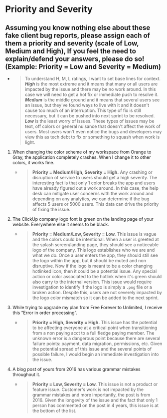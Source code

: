 # Priority and Severity

## Assuming you know nothing else about these fake client bug reports, please assign each of them a priority and severity (scale of Low, Medium and High), If you feel the need to explain/defend your answers, please do so! (Example: Priority = Low and Severity = Medium)
   * > To understand H, M, L ratings, I want to set base lines for context. 
       **_High_** is the most extreme and it means that many or all users are impacted by the issue and there may be no work around. In this case we will need to get a hot 
       fix or immediate push to resolve it.
       **_Medium_** is the middle ground and it means that several users see an issue, but they've found ways to live with it and it doesn't cause too much of an interruption. 
       This type of fix is still necessary, but it can be pushed into next sprint to be resolved.
       **_Low_** is the least worry of issues. These types of issues may be text, off colors or general nuisance that doesn't affect the work of users. Most users won't even 
       notice the bugs and developers may view this as tech debt to fix or something to squash when work is light.
       
1. When changing the color scheme of my workspace from Orange to Gray, the application completely crashes. When I change it to other colors, it works fine.
   * > **Priority = Medium/High, Severity = High.** Any crashing or disruption of service to users should get a high severity. The interesting fact is that only 1 color breaks the app and 
   users have already figured out a work around. In this case, the help desk can mitigate user concerns with the work around and depending on any analytics, we can 
   determine if the bug affects 5 users or 5000 users. This data can drive the priority of fixing the issue.

2. The ClickUp company logo font is green on the landing page of your website. Everywhere else it seems to be black.
   * > **Priority = Medium/Low, Severity = Low.** This issue is vague and the colors could be intentional. When a user is greeted at the splash screen/landing page, 
   they should see a noticeable logo of the company. This logo establishes who we are and what we do. Once a user enters the app, they should still see the logo within 
   the app, but it should be muted and non disruptive. Now if the logo is meant to be a color changing hotlinked icon, then it could be a potential issue. 
   Any special action or color associated to the hotlink when it's green should also carry to the internal version. This issue would require investigation to identify
   if the logo is simply a ```.png``` file or a broken action. Despite this, users are not severely impacted by the logo color mismatch so it can be added to the next sprint.

3. While trying to upgrade my plan from Free Forever to Unlimited, I receive this “Error in order processing”.
   * > **Priority = High, Severity = High.** This issue has the potential to be affecting everyone at a critical point when transitioning from a non paying acct to a 
   full fledge paying member. The unknown error is a dangerous point because there are several failure points: payment, data migration, permissions, etc. Given the 
   potential spread of this issue and the several points of possible failure, I would begin an immediate investigation into the issue.

4. A blog post of yours from 2016 has various grammar mistakes throughout it. 
   * > **Priority = Low, Severity = Low.** This issue is not a product or feature issue. Customer's work is not impacted by the grammar mistakes and more 
   importantly, the post is from 2016. Given the longevity of the issue and the fact that only 1 person has commented on the post in 4 years, this issue is at the 
   bottom of the list.
